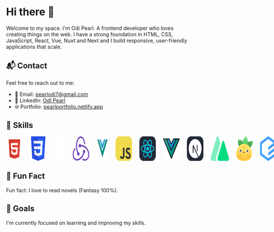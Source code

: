 # Hi there 👋

   Welcome to my space. I'm Odi Pearl. A frontend developer who loves creating things on the web.
   I have a strong foundation in HTML, CSS, JavaScript, React, Vue, Nuxt and Next and I build responsive, user-friendly applications that scale.

## 📬 Contact
Feel free to reach out to me:
- 📧 Email: [pearlodi7@gmail.com](mailto:pearlodi7@gmail.com)
- 💼 LinkedIn: [OdI Pearl](https://www.linkedin.com/in/odipearl/)
- 🌐 Portfolio: [pearlportfolio.netlify.app](https://pearlportfolio.netlify.app/)
  
## 🌟 Skills
<div style="display: flex;  gap: 20px; justify-content: space-around;">
  <img src="htmls.png" alt="HTML Badge" width="45"/>
  <img src="csss.png" alt="CSS Badge" width="45"/>
  <img src="java-script.png" alt="JavaScript Badge" width="45"/>
  <img src="rredux.png" alt="React Badge" width="45"/>
  <img src="vues.png" alt="Vue Badge" width="45"/>
  <img src="js.svg" alt="JavaScript Badge" width="45"/>
  <img src="react.svg" alt="React Badge" width="45"/>
  <img src="vue.png" alt="Vue Badge" width="45"/>
  <img src="next.svg" alt="Next.js Badge" width="45"/>
  <img src="nuxt3d.png" alt="Nuxt.js Badge" width="50"/>
  <img src="pinia.png" alt="Pinia Badge" width="45"/>
  <img src="element-plus.png" alt="Element Plus Badge" width="45"/>
  <img src="figma.svg" alt="Figma Badge" width="45"/>
  <img src="bootstrap.svg" alt="Bootstrap Badge" width="45"/>
  <img src="tailwind.svg" alt="Tailwind CSS Badge" width="45"/>
</div>


</span>

##  📓 Fun Fact
Fun fact: I love to read novels (Fantasy 100%).

## 🎯 Goals
I'm currently focused on learning and improving my skills.


